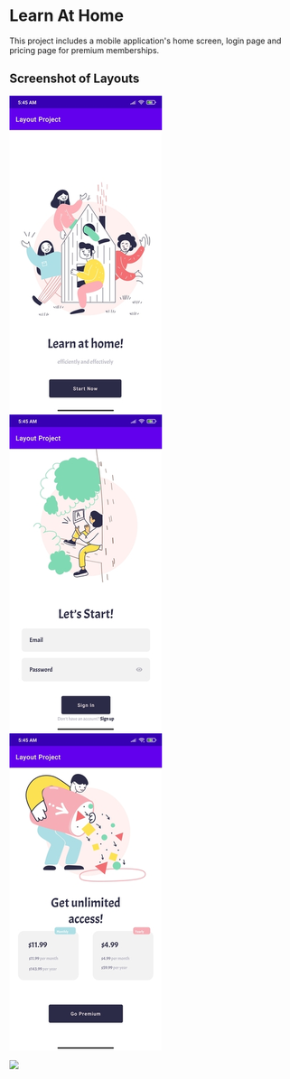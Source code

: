 # Learn At Home 
This project includes a mobile application's home screen, login page and pricing page for premium memberships.


## Screenshot of Layouts

![](https://github.com/ozlembasabakar/UpSchoolAndroidDevelopmentBootcamp/blob/main/Layout%20Project/Screenshots/Screenshot_2022-04-11-05-45-45-371_com.ozlembasabakar.layoutproject.jpg)             ![](https://github.com/ozlembasabakar/UpSchoolAndroidDevelopmentBootcamp/blob/main/Layout%20Project/Screenshots/Screenshot_2022-04-11-05-45-50-085_com.ozlembasabakar.layoutproject.jpg)               ![](https://github.com/ozlembasabakar/UpSchoolAndroidDevelopmentBootcamp/blob/main/Layout%20Project/Screenshots/Screenshot_2022-04-11-05-45-54-497_com.ozlembasabakar.layoutproject.jpg)

![](https://github.com/ozlembasabakar/UpSchoolAndroidDevelopmentBootcamp/blob/main/Layout%20Project/Screenshots/Screenrecorder-2022-04-11-05-46-17-280.gif)

